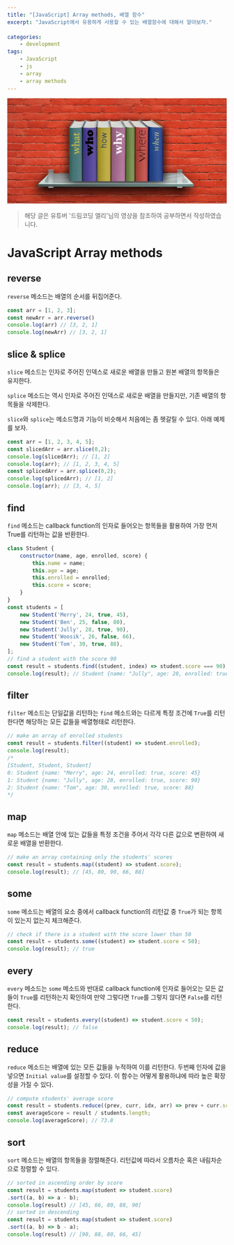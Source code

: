 ```yaml
---
title: "[JavaScript] Array methods, 배열 함수"
excerpt: "JavaScript에서 유용하게 사용할 수 있는 배열함수에 대해서 알아보자."

categories:
    - development
tags:
    - JavaScript
    - js
    - array
    - array methods
---
```

![array methods](/assets/images/array.jpg)

> 해당 글은 유튜버 '드림코딩 엘리'님의 영상을 참조하여 공부하면서 작성하였습니다.

# JavaScript Array methods


## reverse

`reverse` 메소드는 배열의 순서를 뒤집어준다.
```js
const arr = [1, 2, 3]; 
const newArr = arr.reverse()
console.log(arr) // [3, 2, 1]
console.log(newArr) // [3, 2, 1]
```

## slice & splice

`slice` 메소드는 인자로 주어진 인덱스로 새로운 배열을 만들고 원본 배열의 항목들은 유지한다.

`splice` 메소드는 역시 인자로 주어진 인덱스로 새로운 배열을 만들지만, 기존 배열의 항목들을 삭제한다.

`slice`와 `splice`는 메소드명과 기능이 비슷해서 처음에는 좀 헷갈릴 수 있다. 아래 예제를 보자.

```js
const arr = [1, 2, 3, 4, 5];
const slicedArr = arr.slice(0,2);
console.log(slicedArr); // [1, 2]
console.log(arr); // [1, 2, 3, 4, 5]
const splicedArr = arr.splice(0,2);
console.log(splicedArr); // [1, 2]
console.log(arr); // [3, 4, 5]
```

## find

`find` 메소드는 callback function의 인자로 들어오는 항목들을 활용하여 가장 먼저 True를 리턴하는 값을 반환한다. 

```js
class Student {
    constructor(name, age, enrolled, score) {
        this.name = name;
        this.age = age;
        this.enrolled = enrolled;
        this.score = score;
    }
}
const students = [
    new Student('Merry', 24, true, 45),
    new Student('Ben', 25, false, 80),
    new Student('Jully', 28, true, 90),
    new Student('Woosik', 26, false, 66),
    new Student('Tom', 30, true, 88),
];
// find a student with the score 90
const result = students.find((student, index) => student.score === 90);
console.log(result); // Student {name: "Jully", age: 28, enrolled: true, score: 90}
```
## filter

`filter` 메소드는 단일값을 리턴하는 `find` 메소드와는 다르게 특정 조건에 `True`를 리턴한다면 해당하는 모든 값들을 배열형태로 리턴한다.

```js
// make an array of enrolled students
const result = students.filter((student) => student.enrolled);
console.log(result);
/*
[Student, Student, Student]
0: Student {name: "Merry", age: 24, enrolled: true, score: 45}
1: Student {name: "Jully", age: 28, enrolled: true, score: 90}
2: Student {name: "Tom", age: 30, enrolled: true, score: 88}
*/
```
## map

`map` 메소드는 배열 안에 있는 값들을 특정 조건을 주어서 각각 다른 값으로 변환하여 새로운 배열을 반환한다. 

```js
// make an array containing only the students' scores
const result = students.map((student) => student.score);
console.log(result); // [45, 80, 90, 66, 88]
```

## some

`some` 메소드는 배열의 요소 중에서 callback function의 리턴값 중 `True`가 되는 항목이 있는지 없는지 체크해준다.

```js
// check if there is a student with the score lower than 50
const result = students.some((student) => student.score < 50);
console.log(result); // true
```
## every

`every` 메소드는 `some` 메소드와 반대로 callback function에 인자로 들어오는 모든 값들이 `True`를 리턴하는지 확인하여 만약 그렇다면 `True`를 그렇지 않다면 `False`를 리턴한다.

```js
const result = students.every((student) => student.score < 50);
console.log(result); // false
```
## reduce

`reduce` 메소드는 배열에 있는 모든 값들을 누적하여 이를 리턴한다. 두번째 인자에 값을 넣으면 `Initial value`를 설정할 수 있다. 이 함수는 어떻게 활용하냐에 따라 높은 확장성을 가질 수 있다.

```js
// compute students' average score
const result = students.reduce((prev, curr, idx, arr) => prev + curr.score, 0);
const averageScore = result / students.length;
console.log(averageScore); // 73.8
```

## sort

`sort` 메소드는 배열의 항목들을 정렬해준다. 리턴값에 따라서 오름차순 혹은 내림차순으로 정렬할 수 있다.

```js
// sorted in ascending order by score
const result = students.map(student => student.score)
.sort((a, b) => a - b);
console.log(result) // [45, 66, 80, 88, 90]
// sorted in descending
const result = students.map(student => student.score)
.sort((a, b) => b - a);
console.log(result) // [90, 88, 80, 66, 45]
```
